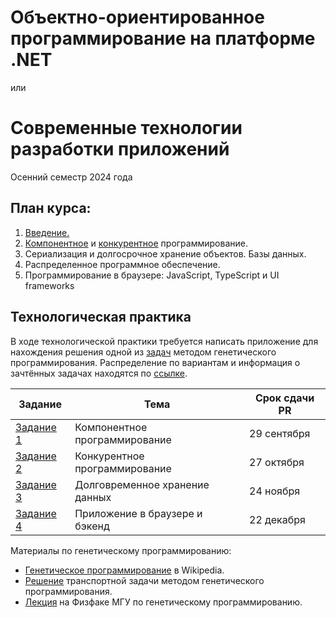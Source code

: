 # Объектно-ориентированное программирование на платформе .NET
или
# Cовременные технологии разработки приложений
Осенний семестр 2024 года

## План курса:
1. [Введение.](Intro.md)
2. [Компонентное](Components.md) и [конкурентное](Concurrent.md) программирование.
3. Сериализация и долгосрочное хранение объектов. Базы данных.
4. Распределенное программное обеспечение.
5. Программирование в браузере: JavaScript, TypeScript и UI frameworks

## Технологическая практика

В ходе технологической практики требуется написать приложение для нахождения решения одной из [задач](Problems.md) методом генетического программирования. Распределение по вариантам и информация о зачтённых задачах находятся по [cсылке](Students.md).

| Задание | Тема | Срок сдачи PR |
|-|-|-|
| [Задание 1](Task1.md) | Компонентное программирование | 29 сентября | 
| [Задание 2](Task2.md) | Конкурентное программирование | 27 октября |
| [Задание 3](Task3.md) | Долговременное хранение данных | 24 ноября |
| [Задание 4](Task4.md) | Приложение в браузере и бэкенд | 22 декабря | 

Материалы по генетическому программированию:
* [Генетическое программирование](https://ru.wikipedia.org/wiki/%D0%93%D0%B5%D0%BD%D0%B5%D1%82%D0%B8%D1%87%D0%B5%D1%81%D0%BA%D0%B8%D0%B9_%D0%B0%D0%BB%D0%B3%D0%BE%D1%80%D0%B8%D1%82%D0%BC) в Wikipedia.
* [Решение](https://habr.com/ru/articles/191596/) транспортной задачи методом генетического программирования.
* [Лекция](https://teach-in.ru/lecture/2023-05-02-Dolenko) на Физфаке МГУ по генетическому программированию.